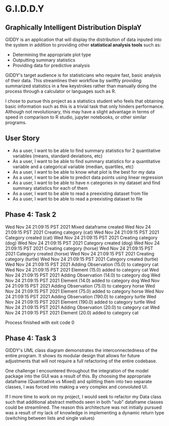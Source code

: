 # G.I.D.D.Y

## Graphically Intelligent Distribution DisplaY


GIDDY is an application that will display the distribution of data inputed into the system in addition to providing other **statistical analysis tools** such as:
- Determining the appropriate plot type
- Outputting summary statistics
- Providing data for predictive analysis

GIDDY's target audience is for statisticians who require fast, basic analysis of their data. This streamlines their workflow by switftly providing summarized statistics in a few keystrokes rather than manually doing the process through a calculator or languages such as R.

I chose to pursue this project as a statistics student who feels that obtaining basic information such as this is a trivial task that only hinders performance. Although not revolutionary, this may have a slight advantage in terms of speed in comparison to R studio, jupyter notebooks, or other similar programs.

## User Story
- As a user, I want to be able to find summary statistics for 2 quantitative variables (means, standard deviations, etc)
- As a user, I want to be able to find summary statistics for a quantitative variable and a categorical variable (median, quartiles, etc)
- As a user, I want to be able to know what plot is the best for my data
- As a user, I want to be able to predict data points using linear regression
- As a user, I want to be able to have n categories in my dataset and find summary statistics for each of them
- As a user, I want to be able to read a preexisting dataset from file
- As a user, I want to be able to read a preexisting dataset to file

## Phase 4: Task 2
Wed Nov 24 21:09:15 PST 2021
Mixed dataframe created
Wed Nov 24 21:09:15 PST 2021
Creating category (cat)
Wed Nov 24 21:09:15 PST 2021
Category created (cat)
Wed Nov 24 21:09:15 PST 2021
Creating category (dog)
Wed Nov 24 21:09:15 PST 2021
Category created (dog)
Wed Nov 24 21:09:15 PST 2021
Creating category (horse)
Wed Nov 24 21:09:15 PST 2021
Category created (horse)
Wed Nov 24 21:09:15 PST 2021
Creating category (turtle)
Wed Nov 24 21:09:15 PST 2021
Category created (turtle)
Wed Nov 24 21:09:15 PST 2021
Adding Observation (15.0) to category cat
Wed Nov 24 21:09:15 PST 2021
Element (15.0) added to category cat
Wed Nov 24 21:09:15 PST 2021
Adding Observation (14.0) to category dog
Wed Nov 24 21:09:15 PST 2021
Element (14.0) added to category dog
Wed Nov 24 21:09:15 PST 2021
Adding Observation (75.0) to category horse
Wed Nov 24 21:09:15 PST 2021
Element (75.0) added to category horse
Wed Nov 24 21:09:15 PST 2021
Adding Observation (190.0) to category turtle
Wed Nov 24 21:09:15 PST 2021
Element (190.0) added to category turtle
Wed Nov 24 21:09:15 PST 2021
Adding Observation (20.0) to category cat
Wed Nov 24 21:09:15 PST 2021
Element (20.0) added to category cat

Process finished with exit code 0

## Phase 4: Task 3
GIDDY's UML class diagram demonstrates the interconnectedness of the entire program. It shows its modular design that allows for future adjustments that will not require a full refactoring of the entire codebase. 

One challenge I encountered throughout the integration of the model package into the GUI was a result of this. By choosing the appropriate dataframe (Quantitative vs Mixed) and splitting them into two separate classes, I was forced into making a very complex and convoluted UI.

If I more time to work on my project, I would seek to refactor my Data class such that additional abstract methods seen in both "sub" dataframe classes could be streamlined. The reason this architecture was not initially pursued was a result of my lack of knowledge in implementing a dynamic return type (switching between lists and single values)